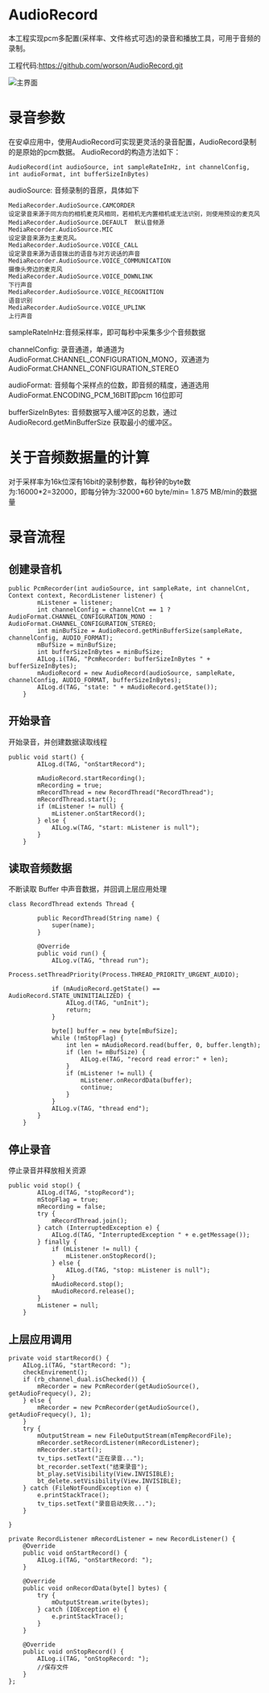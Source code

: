 # AudioRecord

本工程实现pcm多配置(采样率、文件格式可选)的录音和播放工具，可用于音频的录制。

工程代码:https://github.com/worson/AudioRecord.git

![主界面](img/picture_2020_01_29_14___52_41.png)

# 录音参数

在安卓应用中，使用AudioRecord可实现更灵活的录音配置，AudioRecord录制的是原始的pcm数据。
AudioRecord的构造方法如下：
```
AudioRecord(int audioSource, int sampleRateInHz, int channelConfig, int audioFormat, int bufferSizeInBytes)
```

audioSource: 音频录制的音原，具体如下
```
MediaRecorder.AudioSource.CAMCORDER 
设定录音来源于同方向的相机麦克风相同，若相机无内置相机或无法识别，则使用预设的麦克风
MediaRecorder.AudioSource.DEFAULT  默认音频源
MediaRecorder.AudioSource.MIC
设定录音来源为主麦克风。
MediaRecorder.AudioSource.VOICE_CALL
设定录音来源为语音拨出的语音与对方说话的声音
MediaRecorder.AudioSource.VOICE_COMMUNICATION
摄像头旁边的麦克风
MediaRecorder.AudioSource.VOICE_DOWNLINK
下行声音
MediaRecorder.AudioSource.VOICE_RECOGNITION
语音识别
MediaRecorder.AudioSource.VOICE_UPLINK
上行声音

```
sampleRateInHz:音频采样率，即可每秒中采集多少个音频数据

channelConfig: 录音通道，单通道为 AudioFormat.CHANNEL_CONFIGURATION_MONO，双通道为AudioFormat.CHANNEL_CONFIGURATION_STEREO

audioFormat: 音频每个采样点的位数，即音频的精度，通道选用AudioFormat.ENCODING_PCM_16BIT即pcm 16位即可

bufferSizeInBytes: 音频数据写入缓冲区的总数，通过 AudioRecord.getMinBufferSize 获取最小的缓冲区。

# 关于音频数据量的计算
对于采样率为16k位深有16bit的录制参数，每秒钟的byte数为:16000\*2=32000，即每分钟为:32000\*60 byte/min= 1.875 MB/min的数据量


# 录音流程

## 创建录音机
```
public PcmRecorder(int audioSource, int sampleRate, int channelCnt, Context context, RecordListener listener) {
        mListener = listener;
        int channelConfig = channelCnt == 1 ? AudioFormat.CHANNEL_CONFIGURATION_MONO : AudioFormat.CHANNEL_CONFIGURATION_STEREO;
        int minBufSize = AudioRecord.getMinBufferSize(sampleRate, channelConfig, AUDIO_FORMAT);
        mBufSize = minBufSize;
        int bufferSizeInBytes = minBufSize;
        AILog.i(TAG, "PcmRecorder: bufferSizeInBytes " + bufferSizeInBytes);
        mAudioRecord = new AudioRecord(audioSource, sampleRate, channelConfig, AUDIO_FORMAT, bufferSizeInBytes);
        AILog.d(TAG, "state: " + mAudioRecord.getState());
    }
```


## 开始录音
开始录音，并创建数据读取线程
```
public void start() {
        AILog.d(TAG, "onStartRecord");

        mAudioRecord.startRecording();
        mRecording = true;
        mRecordThread = new RecordThread("RecordThread");
        mRecordThread.start();
        if (mListener != null) {
            mListener.onStartRecord();
        } else {
            AILog.w(TAG, "start: mListener is null");
        }
    }

```


## 读取音频数据
不断读取 Buffer 中声音数据，并回调上层应用处理
```
class RecordThread extends Thread {

        public RecordThread(String name) {
            super(name);
        }

        @Override
        public void run() {
            AILog.v(TAG, "thread run");
            Process.setThreadPriority(Process.THREAD_PRIORITY_URGENT_AUDIO);

            if (mAudioRecord.getState() == AudioRecord.STATE_UNINITIALIZED) {
                AILog.d(TAG, "unInit");
                return;
            }

            byte[] buffer = new byte[mBufSize];
            while (!mStopFlag) {
                int len = mAudioRecord.read(buffer, 0, buffer.length);
                if (len != mBufSize) {
                    AILog.e(TAG, "record read error:" + len);
                }
                if (mListener != null) {
                    mListener.onRecordData(buffer);
                    continue;
                }
            }
            AILog.v(TAG, "thread end");
        }
    }
```

## 停止录音
停止录音并释放相关资源
```
public void stop() {
        AILog.d(TAG, "stopRecord");
        mStopFlag = true;
        mRecording = false;
        try {
            mRecordThread.join();
        } catch (InterruptedException e) {
            AILog.d(TAG, "InterruptedException " + e.getMessage());
        } finally {
            if (mListener != null) {
                mListener.onStopRecord();
            } else {
                AILog.d(TAG, "stop: mListener is null");
            }
            mAudioRecord.stop();
            mAudioRecord.release();
        }
        mListener = null;
    }
```

## 上层应用调用

```
private void startRecord() {
    AILog.i(TAG, "startRecord: ");
    checkEnvirement();
    if (rb_channel_dual.isChecked()) {
        mRecorder = new PcmRecorder(getAudioSource(), getAudioFrequecy(), 2);
    } else {
        mRecorder = new PcmRecorder(getAudioSource(), getAudioFrequecy(), 1);
    }
    try {
        mOutputStream = new FileOutputStream(mTempRecordFile);
        mRecorder.setRecordListener(mRecordListener);
        mRecorder.start();
        tv_tips.setText("正在录音...");
        bt_recorder.setText("结束录音");
        bt_play.setVisibility(View.INVISIBLE);
        bt_delete.setVisibility(View.INVISIBLE);
    } catch (FileNotFoundException e) {
        e.printStackTrace();
        tv_tips.setText("录音启动失败...");
    }

}

private RecordListener mRecordListener = new RecordListener() {
    @Override
    public void onStartRecord() {
        AILog.i(TAG, "onStartRecord: ");
    }

    @Override
    public void onRecordData(byte[] bytes) {
        try {
            mOutputStream.write(bytes);
        } catch (IOException e) {
            e.printStackTrace();
        }
    }

    @Override
    public void onStopRecord() {
        AILog.i(TAG, "onStopRecord: ");
        //保存文件
    }
};
```